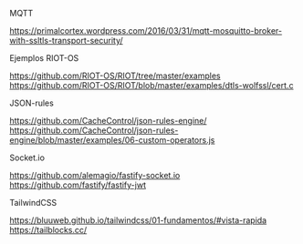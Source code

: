 MQTT

https://primalcortex.wordpress.com/2016/03/31/mqtt-mosquitto-broker-with-ssltls-transport-security/

Ejemplos RIOT-OS

https://github.com/RIOT-OS/RIOT/tree/master/examples
https://github.com/RIOT-OS/RIOT/blob/master/examples/dtls-wolfssl/cert.c

JSON-rules

https://github.com/CacheControl/json-rules-engine/
https://github.com/CacheControl/json-rules-engine/blob/master/examples/06-custom-operators.js

Socket.io

https://github.com/alemagio/fastify-socket.io
https://github.com/fastify/fastify-jwt

TailwindCSS

https://bluuweb.github.io/tailwindcss/01-fundamentos/#vista-rapida
https://tailblocks.cc/



